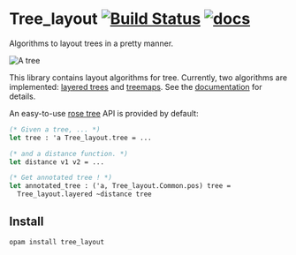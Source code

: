 # Tree_layout [![Build Status](https://travis-ci.org/Drup/tree_layout.svg?branch=master)](https://travis-ci.org/Drup/tree_layout) [![docs](https://img.shields.io/badge/doc-online-blue.svg)][doc]

Algorithms to layout trees in a pretty manner.

![A tree](https://drup.github.io/tree_layout/layered_tree.svg)

This library contains layout algorithms for tree. 
Currently, two algorithms are implemented: [layered trees][] and [treemaps][].
See the [documentation][doc] for details.

An easy-to-use [rose tree][rose] API is provided by default:

```ocaml
(* Given a tree, ... *)
let tree : 'a Tree_layout.tree = ...

(* and a distance function. *)
let distance v1 v2 = ...

(* Get annotated tree ! *)
let annotated_tree : ('a, Tree_layout.Common.pos) tree =
  Tree_layout.layered ~distance tree
```

## Install

```
opam install tree_layout
```

[layered trees]: https://en.wikipedia.org/wiki/Layered_graph_drawing
[treemaps]: https://en.wikipedia.org/wiki/Treemapping
[doc]: https://drup.github.io/tree_layout/dev/
[rose]: https://en.wikipedia.org/wiki/Rose_tree
